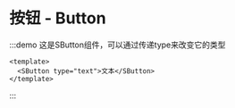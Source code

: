# 按钮 - Button
:::demo 这是SButton组件，可以通过传递type来改变它的类型
  ```vue
  <template>
    <SButton type="text">文本</SButton>
  </template>
  ```
:::
